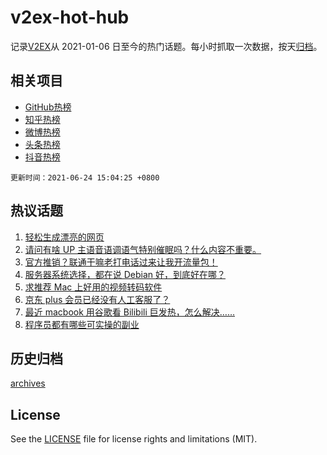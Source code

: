# v2ex-hot-hub

 记录[V2EX](https://www.v2ex.com/)从 2021-01-06 日至今的热门话题。每小时抓取一次数据，按天[归档](archives)。
 
 ## 相关项目

- [GitHub热榜](https://github.com/lonnyzhang423/github-hot-hub)
- [知乎热榜](https://github.com/lonnyzhang423/zhihu-hot-hub)
- [微博热榜](https://github.com/lonnyzhang423/weibo-hot-hub)
- [头条热榜](https://github.com/lonnyzhang423/toutiao-hot-hub)
- [抖音热榜](https://github.com/lonnyzhang423/douyin-hot-hub)


 `更新时间：2021-06-24 15:04:25 +0800`

## 热议话题

1. [轻松生成漂亮的网页](https://www.v2ex.com/t/785319)
1. [请问有啥 UP 主语音语调语气特别催眠吗？什么内容不重要。](https://www.v2ex.com/t/785336)
1. [官方推销？联通干嘛老打电话过来让我开流量包！](https://www.v2ex.com/t/785334)
1. [服务器系统选择，都在说 Debian 好，到底好在哪？](https://www.v2ex.com/t/785459)
1. [求推荐 Mac 上好用的视频转码软件](https://www.v2ex.com/t/785373)
1. [京东 plus 会员已经没有人工客服了？](https://www.v2ex.com/t/785483)
1. [最近 macbook 用谷歌看 Bilibili 巨发热，怎么解决……](https://www.v2ex.com/t/785404)
1. [程序员都有哪些可实操的副业](https://www.v2ex.com/t/785504)

## 历史归档

[archives](archives)

## License

See the [LICENSE](LICENSE) file for license rights and limitations (MIT).
